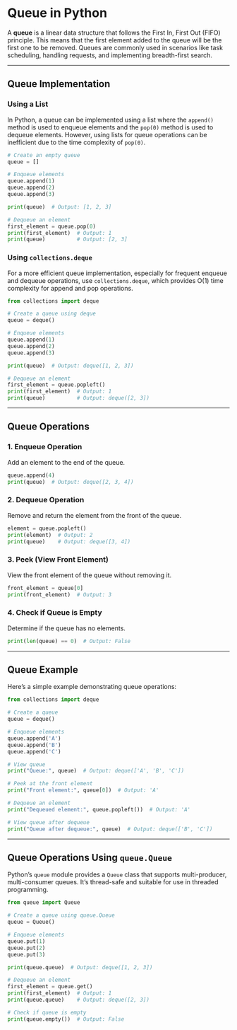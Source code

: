 # Queue in Python

A **queue** is a linear data structure that follows the First In, First Out (FIFO) principle. This means that the first element added to the queue will be the first one to be removed. Queues are commonly used in scenarios like task scheduling, handling requests, and implementing breadth-first search.

---

## Queue Implementation

### Using a List

In Python, a queue can be implemented using a list where the `append()` method is used to enqueue elements and the `pop(0)` method is used to dequeue elements. However, using lists for queue operations can be inefficient due to the time complexity of `pop(0)`.

```python
# Create an empty queue
queue = []

# Enqueue elements
queue.append(1)
queue.append(2)
queue.append(3)

print(queue)  # Output: [1, 2, 3]

# Dequeue an element
first_element = queue.pop(0)
print(first_element)  # Output: 1
print(queue)          # Output: [2, 3]
```

### Using `collections.deque`

For a more efficient queue implementation, especially for frequent enqueue and dequeue operations, use `collections.deque`, which provides O(1) time complexity for append and pop operations.

```python
from collections import deque

# Create a queue using deque
queue = deque()

# Enqueue elements
queue.append(1)
queue.append(2)
queue.append(3)

print(queue)  # Output: deque([1, 2, 3])

# Dequeue an element
first_element = queue.popleft()
print(first_element)  # Output: 1
print(queue)          # Output: deque([2, 3])
```

---

## Queue Operations

### 1. Enqueue Operation

Add an element to the end of the queue.

```python
queue.append(4)
print(queue)  # Output: deque([2, 3, 4])
```

### 2. Dequeue Operation

Remove and return the element from the front of the queue.

```python
element = queue.popleft()
print(element)  # Output: 2
print(queue)    # Output: deque([3, 4])
```

### 3. Peek (View Front Element)

View the front element of the queue without removing it.

```python
front_element = queue[0]
print(front_element)  # Output: 3
```

### 4. Check if Queue is Empty

Determine if the queue has no elements.

```python
print(len(queue) == 0)  # Output: False
```

---

## Queue Example

Here’s a simple example demonstrating queue operations:

```python
from collections import deque

# Create a queue
queue = deque()

# Enqueue elements
queue.append('A')
queue.append('B')
queue.append('C')

# View queue
print("Queue:", queue)  # Output: deque(['A', 'B', 'C'])

# Peek at the front element
print("Front element:", queue[0])  # Output: 'A'

# Dequeue an element
print("Dequeued element:", queue.popleft())  # Output: 'A'

# View queue after dequeue
print("Queue after dequeue:", queue)  # Output: deque(['B', 'C'])
```

---

## Queue Operations Using `queue.Queue`

Python’s `queue` module provides a `Queue` class that supports multi-producer, multi-consumer queues. It’s thread-safe and suitable for use in threaded programming.

```python
from queue import Queue

# Create a queue using queue.Queue
queue = Queue()

# Enqueue elements
queue.put(1)
queue.put(2)
queue.put(3)

print(queue.queue)  # Output: deque([1, 2, 3])

# Dequeue an element
first_element = queue.get()
print(first_element)  # Output: 1
print(queue.queue)    # Output: deque([2, 3])

# Check if queue is empty
print(queue.empty())  # Output: False
```